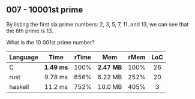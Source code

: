 007 - 10001st prime
-------------------

By listing the first six prime numbers: 2, 3, 5, 7, 11, and 13, we can see that
the 6th prime is 13.

What is the 10 001st prime number?

Language | Time | rTime | Mem | rMem | LoC
--- | :---: | :---: | :---: | :---: | :---:
C | **1.49 ms** | 100% | **2.47 MB** | 100% | 26
rust | 9.78 ms | 656% | 6.22 MB | 252% | 20
haskell | 11.2 ms | 752% | 10.0 MB | 405% | 3
